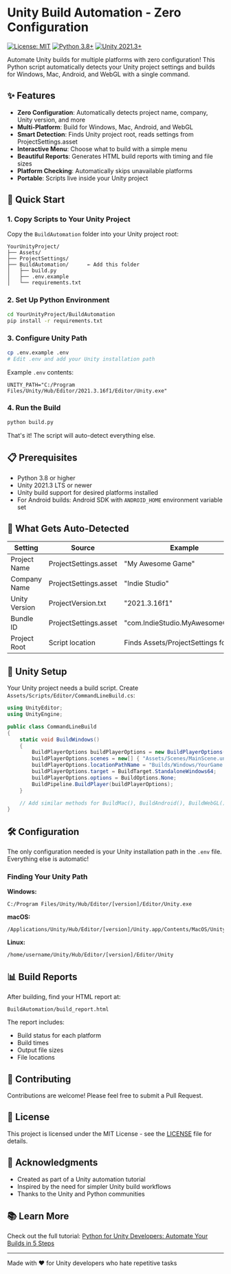 # Unity Build Automation - Zero Configuration

[![License: MIT](https://img.shields.io/badge/License-MIT-yellow.svg)](https://opensource.org/licenses/MIT)
[![Python 3.8+](https://img.shields.io/badge/python-3.8+-blue.svg)](https://www.python.org/downloads/)
[![Unity 2021.3+](https://img.shields.io/badge/Unity-2021.3+-black.svg)](https://unity.com/)

Automate Unity builds for multiple platforms with zero configuration! This Python script automatically detects your Unity project settings and builds for Windows, Mac, Android, and WebGL with a single command.

## ✨ Features

- **Zero Configuration**: Automatically detects project name, company, Unity version, and more
- **Multi-Platform**: Build for Windows, Mac, Android, and WebGL
- **Smart Detection**: Finds Unity project root, reads settings from ProjectSettings.asset
- **Interactive Menu**: Choose what to build with a simple menu
- **Beautiful Reports**: Generates HTML build reports with timing and file sizes
- **Platform Checking**: Automatically skips unavailable platforms
- **Portable**: Scripts live inside your Unity project

## 🚀 Quick Start

### 1. Copy Scripts to Your Unity Project

Copy the `BuildAutomation` folder into your Unity project root:

```
YourUnityProject/
├── Assets/
├── ProjectSettings/
├── BuildAutomation/      ← Add this folder
│   ├── build.py
│   ├── .env.example
│   └── requirements.txt
```

### 2. Set Up Python Environment

```bash
cd YourUnityProject/BuildAutomation
pip install -r requirements.txt
```

### 3. Configure Unity Path

```bash
cp .env.example .env
# Edit .env and add your Unity installation path
```

Example `.env` contents:
```
UNITY_PATH="C:/Program Files/Unity/Hub/Editor/2021.3.16f1/Editor/Unity.exe"
```

### 4. Run the Build

```bash
python build.py
```

That's it! The script will auto-detect everything else.

## 📋 Prerequisites

- Python 3.8 or higher
- Unity 2021.3 LTS or newer
- Unity build support for desired platforms installed
- For Android builds: Android SDK with `ANDROID_HOME` environment variable set

## 🎯 What Gets Auto-Detected

| Setting | Source | Example |
|---------|---------|---------|
| Project Name | ProjectSettings.asset | "My Awesome Game" |
| Company Name | ProjectSettings.asset | "Indie Studio" |
| Unity Version | ProjectVersion.txt | "2021.3.16f1" |
| Bundle ID | ProjectSettings.asset | "com.IndieStudio.MyAwesomeGame" |
| Project Root | Script location | Finds Assets/ProjectSettings folders |

## 📁 Unity Setup

Your Unity project needs a build script. Create `Assets/Scripts/Editor/CommandLineBuild.cs`:

```csharp
using UnityEditor;
using UnityEngine;

public class CommandLineBuild
{
    static void BuildWindows()
    {
        BuildPlayerOptions buildPlayerOptions = new BuildPlayerOptions();
        buildPlayerOptions.scenes = new[] { "Assets/Scenes/MainScene.unity" };
        buildPlayerOptions.locationPathName = "Builds/Windows/YourGame.exe";
        buildPlayerOptions.target = BuildTarget.StandaloneWindows64;
        buildPlayerOptions.options = BuildOptions.None;
        BuildPipeline.BuildPlayer(buildPlayerOptions);
    }

    // Add similar methods for BuildMac(), BuildAndroid(), BuildWebGL()
}
```

## 🛠️ Configuration

The only configuration needed is your Unity installation path in the `.env` file. Everything else is automatic!

### Finding Your Unity Path

**Windows:**
```
C:/Program Files/Unity/Hub/Editor/[version]/Editor/Unity.exe
```

**macOS:**
```
/Applications/Unity/Hub/Editor/[version]/Unity.app/Contents/MacOS/Unity
```

**Linux:**
```
/home/username/Unity/Hub/Editor/[version]/Editor/Unity
```

## 📊 Build Reports

After building, find your HTML report at:
```
BuildAutomation/build_report.html
```

The report includes:
- Build status for each platform
- Build times
- Output file sizes
- File locations

## 🤝 Contributing

Contributions are welcome! Please feel free to submit a Pull Request.

## 📄 License

This project is licensed under the MIT License - see the [LICENSE](LICENSE) file for details.

## 🙏 Acknowledgments

- Created as part of a Unity automation tutorial
- Inspired by the need for simpler Unity build workflows
- Thanks to the Unity and Python communities

## 📚 Learn More

Check out the full tutorial: [Python for Unity Developers: Automate Your Builds in 5 Steps](https://angrysharkstudio.com/blog/python-unity-build-automation-tutorial)

---

Made with ❤️ for Unity developers who hate repetitive tasks